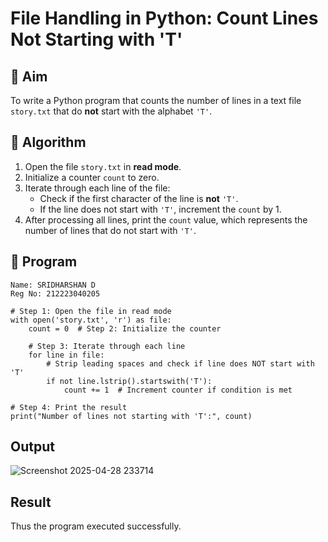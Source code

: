 # File Handling in Python: Count Lines Not Starting with 'T'

## 🎯 Aim
To write a Python program that counts the number of lines in a text file `story.txt` that do **not** start with the alphabet `'T'`.

## 🧠 Algorithm
1. Open the file `story.txt` in **read mode**.
2. Initialize a counter `count` to zero.
3. Iterate through each line of the file:
   - Check if the first character of the line is **not** `'T'`.
   - If the line does not start with `'T'`, increment the `count` by 1.
4. After processing all lines, print the `count` value, which represents the number of lines that do not start with `'T'`.

## 🧾 Program
~~~
Name: SRIDHARSHAN D
Reg No: 212223040205
~~~
```
# Step 1: Open the file in read mode
with open('story.txt', 'r') as file:
    count = 0  # Step 2: Initialize the counter

    # Step 3: Iterate through each line
    for line in file:
        # Strip leading spaces and check if line does NOT start with 'T'
        if not line.lstrip().startswith('T'):
            count += 1  # Increment counter if condition is met

# Step 4: Print the result
print("Number of lines not starting with 'T':", count)

```

## Output

![Screenshot 2025-04-28 233714](https://github.com/user-attachments/assets/65ddcf20-e2b7-4282-8e6d-c1fe0421ed04)

## Result

Thus the program executed successfully.
